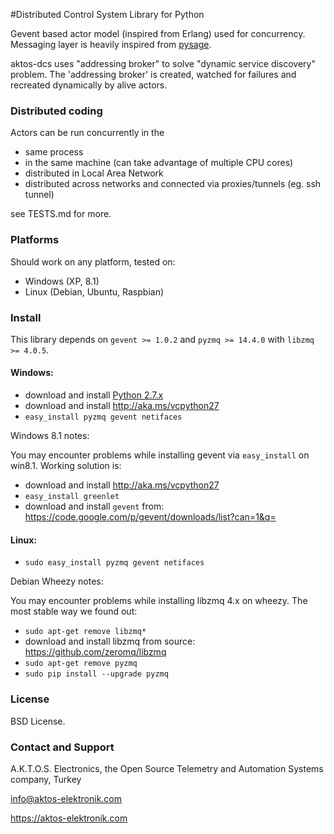#Distributed Control System Library for Python

Gevent based actor model (inspired from Erlang) used for concurrency. Messaging layer is heavily inspired from [pysage](https://github.com/realtime-system/pysage).  

aktos-dcs uses "addressing broker" to solve "dynamic service discovery" problem. The 'addressing broker' is created, watched for failures and recreated dynamically by alive actors. 



### Distributed coding

Actors can be run concurrently in the

* same process
* in the same machine (can take advantage of multiple CPU cores)
* distributed in Local Area Network
* distributed across networks and connected via proxies/tunnels (eg. ssh tunnel)

see TESTS.md for more.

### Platforms

Should work on any platform, tested on:

* Windows (XP, 8.1)
* Linux (Debian, Ubuntu, Raspbian)

### Install 

This library depends on `gevent >= 1.0.2` and `pyzmq >= 14.4.0` with `libzmq >= 4.0.5`.


#### Windows: 

* download and install [Python 2.7.x](https://www.python.org/downloads/release/python-279/)
* download and install http://aka.ms/vcpython27
* `easy_install pyzmq gevent netifaces`

Windows 8.1 notes:

You may encounter problems while installing gevent via `easy_install` on win8.1. Working solution is:

* download and install http://aka.ms/vcpython27
* `easy_install greenlet`
* download and install `gevent` from: https://code.google.com/p/gevent/downloads/list?can=1&q=

#### Linux:

* `sudo easy_install pyzmq gevent netifaces`

Debian Wheezy notes: 

You may encounter problems while installing libzmq 4.x on wheezy. The most stable way we found out: 

* `sudo apt-get remove libzmq*`
* download and install libzmq from source: https://github.com/zeromq/libzmq
* `sudo apt-get remove pyzmq`
* `sudo pip install --upgrade pyzmq`

### License

BSD License. 

### Contact and Support

A.K.T.O.S. Electronics, the Open Source Telemetry and Automation Systems company, Turkey

info@aktos-elektronik.com

https://aktos-elektronik.com
